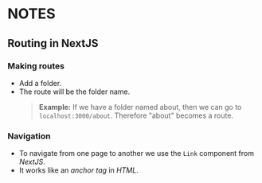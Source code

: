 # NOTES

## Routing in NextJS

### Making routes

- Add a folder.
- The route will be the folder name.
  > **Example:** If we have a folder named about, then we can go to `localhost:3000/about`. Therefore "about" becomes a route.

### Navigation

- To navigate from one page to another we use the `Link` component from _NextJS_.
- It works like an _anchor tag_ in _HTML_.
